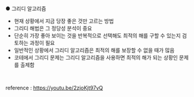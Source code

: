 ● 그리디 알고리즘
  - 현재 상황에서 지금 당장 좋은 것만 고르는 방법
  - 그리디 해법은 그 정당성 분석이 중요
  - 단순히 가장 좋아 보이는 것을 반복적으로 선택해도 최적의 해를 구할 수 있는지 검토하는 과정이 필요
  - 일반적인 상황에서 그리디 알고리즘은 최적의 해를 보장할 수 없을 때가 많음
  - 코테에서 그리디 문제는 그리디 알고리즘을 사용하면 최적의 해가 되는 상황인 문제를 출제함

<br>

reference : https://youtu.be/2zjoKjt97vQ

